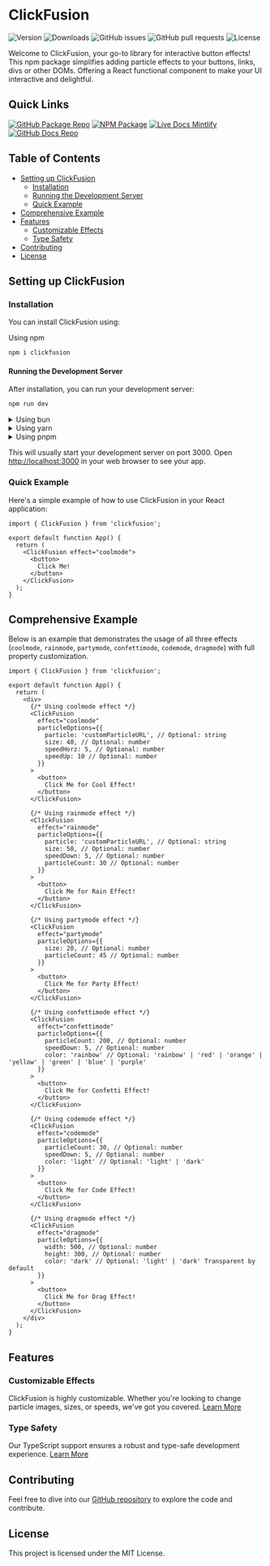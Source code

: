 # ClickFusion
![Version](https://img.shields.io/github/package-json/v/BankkRoll/ClickFusion)
![Downloads](https://img.shields.io/npm/dt/clickfusion)
![GitHub issues](https://img.shields.io/github/issues/BankkRoll/ClickFusion)
![GitHub pull requests](https://img.shields.io/github/issues-pr/BankkRoll/ClickFusion)
![License](https://img.shields.io/npm/l/clickfusion)

Welcome to ClickFusion, your go-to library for interactive button effects! This npm package simplifies adding particle effects to your buttons, links, divs or other DOMs. Offering a React functional component to make your UI interactive and delightful.

## Quick Links

[![GitHub Package Repo](https://img.shields.io/badge/GitHub%20Package-ClickFusion-blue)](https://github.com/BankkRoll/ClickFusion)
[![NPM Package](https://img.shields.io/badge/NPM%20Package-ClickFusion-blue)](https://www.npmjs.com/package/clickfusion)
[![Live Docs Mintlify](https://img.shields.io/badge/Live%20Docs-ClickFusion-blue)](https://clickfusion.mintlify.app/)
[![GitHub Docs Repo](https://img.shields.io/badge/GitHub%20Docs-ClickFusion-blue)](https://github.com/BankkRoll/ClickFusion-docs)


## Table of Contents

- [Setting up ClickFusion](#setting-up-clickfusion)
  - [Installation](#installation)
  - [Running the Development Server](#running-the-development-server)
  - [Quick Example](#quick-example)
- [Comprehensive Example](#comprehensive-example)
- [Features](#features)
  - [Customizable Effects](#customizable-effects)
  - [Type Safety](#type-safety)
- [Contributing](#contributing)
- [License](#license)

## Setting up ClickFusion

### Installation

You can install ClickFusion using:

  Using npm
  
  ```bash
  npm i clickfusion
  ```
  
  #### Running the Development Server
  After installation, you can run your development server:
  
  ```bash
  npm run dev
  ```
  

<details>
  <summary>Using bun</summary>
  
  ```bash
  bun add clickfusion
  ```
  
  #### Running the Development Server
  After installation, you can run your development server:
  
  ```bash
  bun run dev
  ```
  
</details>

<details>
  <summary>Using yarn</summary>
  
  ```bash
  yarn add clickfusion
  ```
  
  #### Running the Development Server
  After installation, you can run your development server:
  
  ```bash
  yarn dev
  ```
  
</details>

<details>
  <summary>Using pnpm</summary>
  
  ```bash
  pnpm add clickfusion
  ```
  
  #### Running the Development Server
  After installation, you can run your development server:
  
  ```bash
  pnpm dev
  ```
  
</details>

This will usually start your development server on port 3000. Open [http://localhost:3000](http://localhost:3000) in your web browser to see your app.

### Quick Example

Here's a simple example of how to use ClickFusion in your React application:

```tsx
import { ClickFusion } from 'clickfusion';

export default function App() {
  return (
    <ClickFusion effect="coolmode">
      <button>
        Click Me!
      </button>
    </ClickFusion>
  );
}
```

## Comprehensive Example

Below is an example that demonstrates the usage of all three effects (`coolmode`, `rainmode`, `partymode`, `confettimode`, `codemode`, `dragmode`) with full property customization.

```tsx
import { ClickFusion } from 'clickfusion';

export default function App() {
  return (
    <div>
      {/* Using coolmode effect */}
      <ClickFusion 
        effect="coolmode"
        particleOptions={{
          particle: 'customParticleURL', // Optional: string
          size: 40, // Optional: number
          speedHorz: 5, // Optional: number
          speedUp: 10 // Optional: number
        }}
      >
        <button>
          Click Me for Cool Effect!
        </button>
      </ClickFusion>
      
      {/* Using rainmode effect */}
      <ClickFusion
        effect="rainmode"
        particleOptions={{
          particle: 'customParticleURL', // Optional: string
          size: 50, // Optional: number
          speedDown: 5, // Optional: number
          particleCount: 30 // Optional: number
        }}
      >
        <button>
          Click Me for Rain Effect!
        </button>
      </ClickFusion>
      
      {/* Using partymode effect */}
      <ClickFusion
        effect="partymode"
        particleOptions={{
          size: 20, // Optional: number
          particleCount: 45 // Optional: number
        }}
      >
        <button>
          Click Me for Party Effect!
        </button>
      </ClickFusion>

      {/* Using confettimode effect */}
      <ClickFusion 
        effect="confettimode"
        particleOptions={{
          particleCount: 200, // Optional: number
          speedDown: 5, // Optional: number
          color: 'rainbow' // Optional: 'rainbow' | 'red' | 'orange' | 'yellow' | 'green' | 'blue' | 'purple'
        }}
      >
        <button>
          Click Me for Confetti Effect!
        </button>
      </ClickFusion>

      {/* Using codemode effect */}
      <ClickFusion 
        effect="codemode"
        particleOptions={{
          particleCount: 30, // Optional: number
          speedDown: 5, // Optional: number
          color: 'light' // Optional: 'light' | 'dark'
        }}
      >
        <button>
          Click Me for Code Effect!
        </button>
      </ClickFusion>

      {/* Using dragmode effect */}
      <ClickFusion 
        effect="dragmode"
        particleOptions={{
          width: 500, // Optional: number
          height: 300, // Optional: number
          color: 'dark' // Optional: 'light' | 'dark' Transparent by default
        }}
      >
        <button>
          Click Me for Drag Effect!
        </button>
      </ClickFusion>
    </div>
  );
}
```

## Features

### Customizable Effects

ClickFusion is highly customizable. Whether you're looking to change particle images, sizes, or speeds, we've got you covered. [Learn More](https://clickfusion.mintlify.app/essentials/customEffects)

### Type Safety

Our TypeScript support ensures a robust and type-safe development experience. [Learn More](././src/types.d.ts)

## Contributing

Feel free to dive into our [GitHub repository](https://github.com/BankkRoll/ClickFusion) to explore the code and contribute.

## License

This project is licensed under the MIT License.
